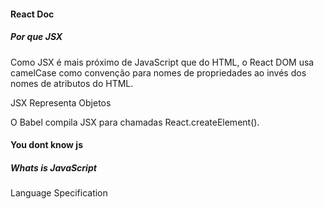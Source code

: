 #### React Doc

##### Por que JSX

Como JSX é mais próximo de JavaScript que do HTML, o React DOM usa camelCase como convenção para nomes de propriedades ao invés dos nomes de atributos do HTML.

JSX Representa Objetos

O Babel compila JSX para chamadas React.createElement().

#### You dont know js

##### Whats is JavaScript

Language Specification
